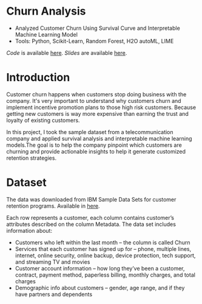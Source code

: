 # Churn Analysis
- Analyzed Customer Churn Using Survival Curve and Interpretable Machine Learning Model
- Tools: Python, Scikit-Learn, Random Forest, H2O autoML, LIME

_Code_ is available [here](https://github.com/UiiKyra/churn_analysis/blob/master/Churn_Analysis_Using_Survival_Curve_and_Interpretable_Machine_Learning_Model.ipynb). _Slides_ are available [here](https://github.com/UiiKyra/churn_analysis/blob/master/Churn%20Analysis.pdf).

# Introduction
Customer churn happens when customers stop doing business with the company. 
It's very important to understand why customers churn and implement incentive promotion plans to those high risk customers. 
Because getting new customers is way more expensive than earning the trust and loyalty of existing customers.

In this project, I took the sample dataset from a telecommunication company and applied survival analysis and interpretable machine 
learning models.The goal is to help the company pinpoint which customers are churning and provide actionable insights to help it 
generate customized retention strategies.

# Dataset
The data was downloaded from IBM Sample Data Sets for customer retention programs. Available in [here](https://www.kaggle.com/blastchar/telco-customer-churn).

Each row represents a customer, each column contains customer’s attributes described on the column Metadata.
The data set includes information about:
 - Customers who left within the last month – the column is called Churn
 - Services that each customer has signed up for – phone, multiple lines, internet, online security, online backup, device protection, tech support, and streaming TV and movies
 - Customer account information – how long they’ve been a customer, contract, payment method, paperless billing, monthly charges, and total charges
 - Demographic info about customers – gender, age range, and if they have partners and dependents
